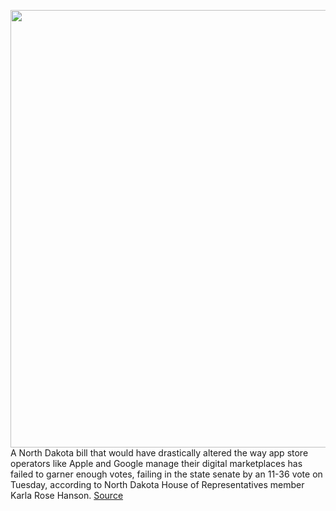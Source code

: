 <img src='https://cdn.vox-cdn.com/thumbor/xYnxMRhscWEZGsoLm0Y9Jvkd344=/0x0:2040x1360/1200x800/filters:focal(857x517:1183x843)/cdn.vox-cdn.com/uploads/chorus_image/image/68827253/acastro_180130_1777_0005.0.jpg' width='700px' /><br/>
A North Dakota bill that would have drastically altered the way app store operators like Apple and Google manage their digital marketplaces has failed to garner enough votes, failing in the state senate by an 11-36 vote on Tuesday, according to North Dakota House of Representatives member Karla Rose Hanson.
<a href='https://www.theverge.com/2021/2/16/22286234/apple-app-store-north-dakota-bill-sb-2333-failed-vote'> Source <a/>